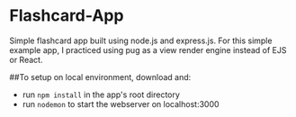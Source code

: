 # Flashcard-App
Simple flashcard app built using node.js and express.js. For this simple example app, I practiced using pug as a view render engine instead of EJS or React. 

##To setup on local environment, download and:
- run ``` npm install ``` in the app's root directory
- run ``` nodemon ``` to start the webserver on localhost:3000
